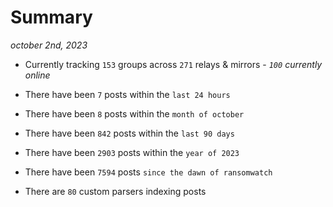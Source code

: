 
# Summary
_october 2nd, 2023_

- Currently tracking `153` groups across `271` relays & mirrors - _`100` currently online_

- There have been `7` posts within the `last 24 hours`

- There have been `8` posts within the `month of october`

- There have been `842` posts within the `last 90 days`

- There have been `2903` posts within the `year of 2023`

- There have been `7594` posts `since the dawn of ransomwatch`

- There are `80` custom parsers indexing posts

